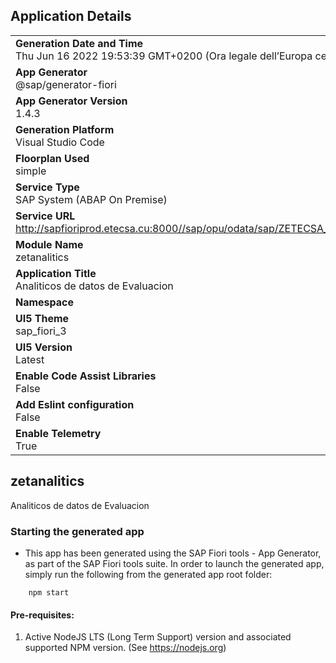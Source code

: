 ## Application Details
|               |
| ------------- |
|**Generation Date and Time**<br>Thu Jun 16 2022 19:53:39 GMT+0200 (Ora legale dell’Europa centrale)|
|**App Generator**<br>@sap/generator-fiori|
|**App Generator Version**<br>1.4.3|
|**Generation Platform**<br>Visual Studio Code|
|**Floorplan Used**<br>simple|
|**Service Type**<br>SAP System (ABAP On Premise)|
|**Service URL**<br>http://sapfioriprod.etecsa.cu:8000//sap/opu/odata/sap/ZETECSA_NOMINA_SRV
|**Module Name**<br>zetanalitics|
|**Application Title**<br>Analiticos de datos de Evaluacion|
|**Namespace**<br>|
|**UI5 Theme**<br>sap_fiori_3|
|**UI5 Version**<br>Latest|
|**Enable Code Assist Libraries**<br>False|
|**Add Eslint configuration**<br>False|
|**Enable Telemetry**<br>True|

## zetanalitics

Analiticos de datos de Evaluacion

### Starting the generated app

-   This app has been generated using the SAP Fiori tools - App Generator, as part of the SAP Fiori tools suite.  In order to launch the generated app, simply run the following from the generated app root folder:

```
    npm start
```

#### Pre-requisites:

1. Active NodeJS LTS (Long Term Support) version and associated supported NPM version.  (See https://nodejs.org)


